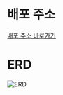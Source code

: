 # 배포 주소

[배포 주소 바로가기](http://ec2-13-209-174-10.compute-1.amazonaws.com:3000)

# ERD

![ERD](https://i.imgur.com/lqLn84g.png)
